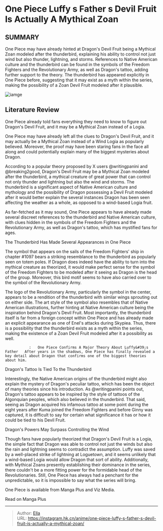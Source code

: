 # One Piece Luffy s Father s Devil Fruit Is Actually A Mythical Zoan


## SUMMARY 



  One Piece may have already hinted at Dragon&#39;s Devil Fruit being a Mythical Zoan modeled after the thunderbird, explaining his ability to control not just wind but also thunder, lightning, and storms.   References to Native American culture and the thunderbird can be found in the symbols of the Freedom Fighters and the Revolutionary Army, as well as Dragon&#39;s tattoo, adding further support to the theory.   The thunderbird has appeared explicitly in One Piece before, suggesting that it may exist as a myth within the series, making the possibility of a Zoan Devil Fruit modeled after it plausible.  

![iamge](https://static1.srcdn.com/wordpress/wp-content/uploads/2023/12/dragon-from-one-piece-with-thunderbird-behind-him.jpg)

## Literature Review

One Piece already told fans everything they need to know to figure out Dragon&#39;s Devil Fruit, and it may be a Mythical Zoan instead of a Logia.




One Piece may have already left all the clues to Dragon&#39;s Devil Fruit, and it may actually be a Mythical Zoan instead of a Wind Logia as popularly believed. Moreover, the proof may have been staring fans in the face all along and could potentially explain many of the biggest mysteries about Dragon.




According to a popular theory proposed by X users @writingpanini and @breaking2good, Dragon&#39;s Devil Fruit may be a Mythical Zoan modeled after the thunderbird, a mythical creature of great power that can control not only thunder and lightning but also the wind and storms. The thunderbird is a significant aspect of Native American culture and mythology and the possibility of Dragon possessing a Devil Fruit modeled after it would better explain the several instances Dragon has been seen affecting the weather as a whole, as opposed to a wind-based Logia fruit.


 

As far-fetched as it may sound, One Piece appears to have already made several discreet references to the thunderbird and Native American culture, with clues hidden in the symbols of the Freedom Fighters and the Revolutionary Army, as well as Dragon&#39;s tattoo, which has mystified fans for ages.





 The Thunderbird Has Made Several Appearances in One Piece 
          

The symbol that appears on the sails of the Freedom Fighters&#39; ship in chapter #1097 bears a striking resemblance to the thunderbird as popularly seen on totem poles. If Dragon does indeed have the ability to turn into the mythical creature as theorized, it would make perfect sense for the symbol of the Freedom Fighters to be modeled after it seeing as Dragon is the head of the group. Moreover, this bird motif seems to have also carried over to the symbol of the Revolutionary Army.

The logo of the Revolutionary Army, particularly the symbol in the center, appears to be a rendition of the thunderbird with similar wings sprouting out on either side. The art style of the symbol also resembles that of Native American illustrations, further hinting at Native American culture being the inspiration behind Dragon&#39;s Devil Fruit. Most importantly, the thunderbird itself is far from a foreign concept within One Piece and has already made an explicit appearance as one of Enel&#39;s attacks during Skypiea. Thus, there is a possibility that the thunderbird exists as a myth within the series, making the existence of a Zoan Devil Fruit modeled after it a possibility as well.




               :   One Piece Confirms A Major Theory About Luffy&#39;s Father   After years in the shadows, One Piece has finally revealed a key detail about Dragon that confirms one of the biggest theories about him.   



 Dragon&#39;s Tattoo Is Tied To the Thunderbird 
          

Interestingly, the Native American origins of the thunderbird might also explain the mystery of Dragon&#39;s peculiar tattoo, which has been the object of many theories since his introduction. As @writingpanini points out, Dragon&#39;s tattoo appears to be inspired by the style of tattoos of the Algonquian peoples, which also believed in the thunderbird. That said, seeing as Dragon acquired his infamous tattoo at some point during the eight years after Kuma joined the Freedom Fighters and before Ginny was captured, it is difficult to say for certain what significance it has or how it could be tied to his Devil Fruit.






 Dragon&#39;s Powers May Surpass Controlling the Wind 
          

Though fans have popularly theorized that Dragon&#39;s Devil Fruit is a Logia, the simple fact that Dragon was able to control not just the winds but also the rain and lightning seems to contradict the assumption. Luffy was saved by a well-placed strike of lightning at Loguetown, and it seems unlikely that a wind-based Logia would allow Dragon that sort of ability. Additionally, with Mythical Zoans presently establishing their dominance in the series, there couldn&#39;t be a more fitting power for the formidable head of the Revolutionaries. Still, One Piece has always had a penchant for the unpredictable, so it is impossible to say what the series will bring.

One Piece is available from Manga Plus and Viz Media.

Read on Manga Plus



---

> Author: [Ella](https://instagram.hk.cn/)  
> URL: https://instagram.hk.cn/anime/one-piece-luffy-s-father-s-devil-fruit-is-actually-a-mythical-zoan/  

